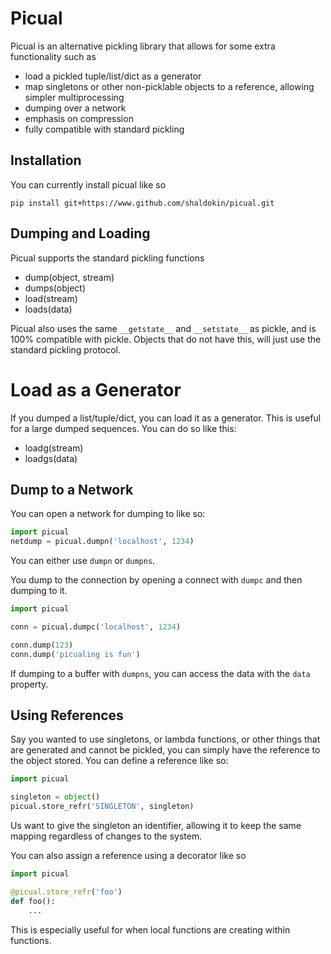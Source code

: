 
# Picual
Picual is an alternative pickling library that allows for some extra functionality such as
* load a pickled tuple/list/dict as a generator
* map singletons or other non-picklable objects to a reference, allowing simpler multiprocessing
* dumping over a network
* emphasis on compression
* fully compatible with standard pickling

## Installation
You can currently install picual like so
```
pip install git+https://www.github.com/shaldokin/picual.git
```

## Dumping and Loading
Picual supports the standard pickling functions
* dump(object, stream)
* dumps(object)
* load(stream)
* loads(data)

Picual also uses the same `__getstate__` and `__setstate__` as pickle, and is 100% compatible with pickle.
Objects that do not have this, will just use the standard pickling protocol.

# Load as a Generator
If you dumped a list/tuple/dict, you can load it as a generator.
This is useful for a large dumped sequences.
You can do so like this:
* loadg(stream)
* loadgs(data)


## Dump to a Network
You can open a network for dumping to like so:
```python
import picual
netdump = picual.dumpn('localhost', 1234)
```
You can either use `dumpn` or `dumpns`.

You dump to the connection by opening a connect with `dumpc` and then dumping to it.
```python
import picual

conn = picual.dumpc('localhost', 1234)

conn.dump(123)
conn.dump('picualing is fun')
```

If dumping to a buffer with `dumpns`, you can access the data with the `data` property.

## Using References
Say you wanted to use singletons, or lambda functions, or other things that are generated and cannot be pickled, you can simply have the reference to the object stored.
You can define a reference like so:
```python
import picual

singleton = object()
picual.store_refr('SINGLETON', singleton)
```
Us want to give the singleton an identifier, allowing it to keep the same mapping regardless of changes to the system.

You can also assign a reference using a decorator like so
```python
import picual

@picual.store_refr('foo')
def foo():
    ...
```

This is especially useful for when local functions are creating within functions.

